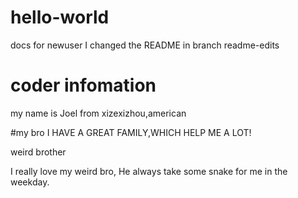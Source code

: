 # hello-world
docs for newuser
I changed the README in branch readme-edits


# coder infomation 
my name is Joel from xizexizhou,american


#my bro
I HAVE A GREAT FAMILY,WHICH HELP ME A LOT!

weird brother

I really love my weird bro, He always take some snake for me in the weekday.
